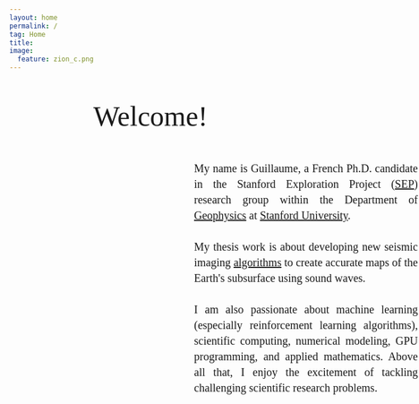 ```yaml
---
layout: home
permalink: /
tag: Home
title:
image:
  feature: zion_c.png
---
```


<head>
<style>
     .p-display{
         font-size: 20px;
         text-align: justify;
         font-family: Calibri;
         width: 400px;
         line-height:1.4;
         margin-bottom: -0.0em;
         margin-left: 330px;
     }
     .title-display{
        font-family: Calibri;
        font-size: 50px;
        text-align:center;
     }     

    @media screen and (max-width: 1500px) and (min-width: 500px){
      .p-display {
          font-size: 20px;
          text-align: justify;
          font-family: Calibri;
          width: 400px;
          line-height:1.4;
          margin-bottom: -0.0em;
          margin-left: 330px;
          color: blue;          
      }
      .title-display{
          font-family: Calibri;
          font-size: 50px;
          text-align:center;
      }     
    }
    @media screen and (max-width: 500px){
      .p-display {
          margin-left: 0px;
          font-size: 20px;
          text-align: left;
          width: 300px;
          color: green;
      }
      .title-display{
         font-family: Calibri;
         font-size: 50px;
         text-align:left;
         margin-left: 50px;
      }     
    }    
</style>
</head>

<body>
    <p class="title-display">Welcome!</p>
    <p class="p-display">
    My name is Guillaume, a French Ph.D. candidate in the Stanford Exploration Project (<a href="/sep">SEP</a>) research group within the Department of <a href="https://earth.stanford.edu/geophysics" target="_blank">Geophysics</a> at <a href="https://www.stanford.edu" target="_blank">Stanford University</a>. <br/><br/>
    My thesis work is about developing new seismic imaging <a href="/geophysics">algorithms</a> to create accurate maps of the Earth's subsurface using sound waves.<br/><br/>
    I am also passionate about machine learning (especially reinforcement learning algorithms), scientific computing, numerical modeling, GPU programming, and applied mathematics. Above all that, I enjoy the excitement of tackling challenging scientific research problems.    
    </p>

</body>
